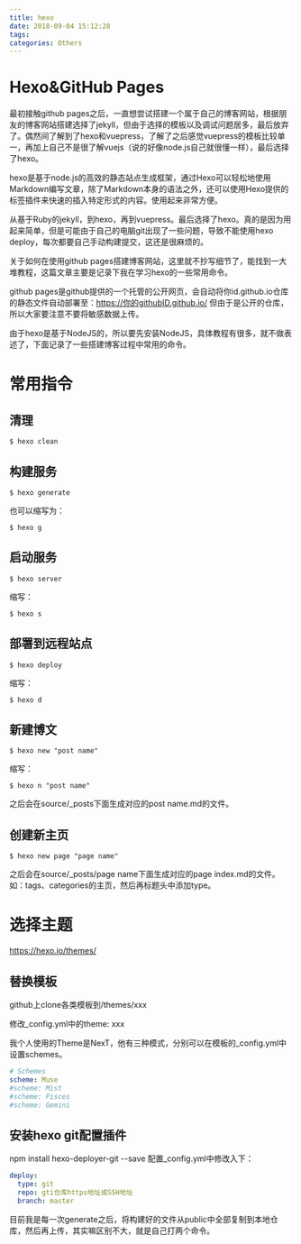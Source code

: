 ```yaml
---
title: hexo
date: 2018-09-04 15:12:28
tags:
categories: Others
---
```


# Hexo&GitHub Pages

最初接触github pages之后，一直想尝试搭建一个属于自己的博客网站，根据朋友的博客网站搭建选择了jekyll，但由于选择的模板以及调试问题居多，最后放弃了。偶然间了解到了hexo和vuepress，了解了之后感觉vuepress的模板比较单一，再加上自己不是很了解vuejs（说的好像node.js自己就很懂一样），最后选择了hexo。

hexo是基于node.js的高效的静态站点生成框架，通过Hexo可以轻松地使用Markdown编写文章，除了Markdown本身的语法之外，还可以使用Hexo提供的标签插件来快速的插入特定形式的内容。使用起来非常方便。

从基于Ruby的jekyll，到hexo，再到vuepress。最后选择了hexo。真的是因为用起来简单，但是可能由于自己的电脑git出现了一些问题，导致不能使用hexo deploy，每次都要自己手动构建提交，这还是很麻烦的。

关于如何在使用github pages搭建博客网站，这里就不抄写细节了，能找到一大堆教程，这篇文章主要是记录下我在学习hexo的一些常用命令。

github pages是github提供的一个托管的公开网页，会自动将你id.github.io仓库的静态文件自动部署至：https://你的githubID.github.io/ 但由于是公开的仓库，所以大家要注意不要将敏感数据上传。

由于hexo是基于NodeJS的，所以要先安装NodeJS，具体教程有很多，就不做表述了，下面记录了一些搭建博客过程中常用的命令。

<!-- more -->

# 常用指令
## 清理
``` linux
$ hexo clean
```

## 构建服务
``` linux
$ hexo generate
```
也可以缩写为：
``` linux
$ hexo g
```

## 启动服务
``` linux
$ hexo server
```
缩写：
``` linux
$ hexo s
```

## 部署到远程站点
``` linux
$ hexo deploy
```
缩写：
``` linux
$ hexo d
```

## 新建博文
``` linux
$ hexo new "post name"
```
缩写：
``` linux
$ hexo n "post name"
```

之后会在source/\_posts下面生成对应的post name.md的文件。

## 创建新主页
``` linux
$ hexo new page "page name"
```

之后会在source/\_posts/page name下面生成对应的page index.md的文件。如：tags、categories的主页，然后再标题头中添加type。


# 选择主题
https://hexo.io/themes/

## 替换模板
github上clone各类模板到/themes/xxx

修改_config.yml中的theme: xxx

我个人使用的Theme是NexT，他有三种模式，分别可以在模板的_config.yml中设置schemes。
``` yml
# Schemes
scheme: Muse
#scheme: Mist
#scheme: Pisces
#scheme: Gemini
```


## 安装hexo git配置插件
npm install hexo-deployer-git --save
配置_config.yml中修改入下：
``` yml
deploy:
  type: git
  repo: gti仓库https地址或SSH地址
  branch: master
```

目前我是每一次generate之后，将构建好的文件从public中全部复制到本地仓库，然后再上传，其实嘛区别不大，就是自己打两个命令。